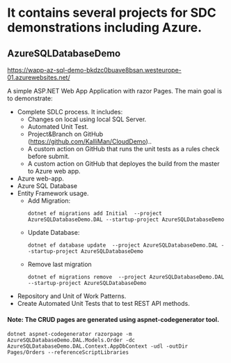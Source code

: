 # It contains several projects for SDC demonstrations including Azure.

## AzureSQLDatabaseDemo
https://wapp-az-sql-demo-bkdzc0buave8bsan.westeurope-01.azurewebsites.net/

A simple ASP.NET Web App Application with razor Pages. The main goal is to demonstrate:
* Complete SDLC process. It includes:
  - Changes on local using local SQL Server.
  - Automated Unit Test.
  - Project&Branch on GitHub  (https://github.com/KalliMan/CloudDemo)..
  - A custom action on GitHub that runs the unit tests as a rules check before submit.
  - A custom action on GitHub that deployes the build from the master to Azure web app.
* Azure web-app.
* Azure SQL Database
* Entity Framework usage.
  - Add Migration:
    ```
    dotnet ef migrations add Initial  --project AzureSQLDatabaseDemo.DAL --startup-project AzureSQLDatabaseDemo
    ```
  - Update Database:
    ```
    dotnet ef database update  --project AzureSQLDatabaseDemo.DAL --startup-project AzureSQLDatabaseDemo
    ```
  - Remove last migration
    ```
    dotnet ef migrations remove  --project AzureSQLDatabaseDemo.DAL --startup-project AzureSQLDatabaseDemo
    ```
* Repository and Unit of Work Patterns.
* Create Automated Unit Tests that to test REST API methods.

#### Note: The CRUD pages are generated using aspnet-codegenerator tool.

    dotnet aspnet-codegenerator razorpage -m AzureSQLDatabaseDemo.DAL.Models.Order -dc AzureSQLDatabaseDemo.DAL.Context.AppDbContext -udl -outDir Pages/Orders --referenceScriptLibraries
